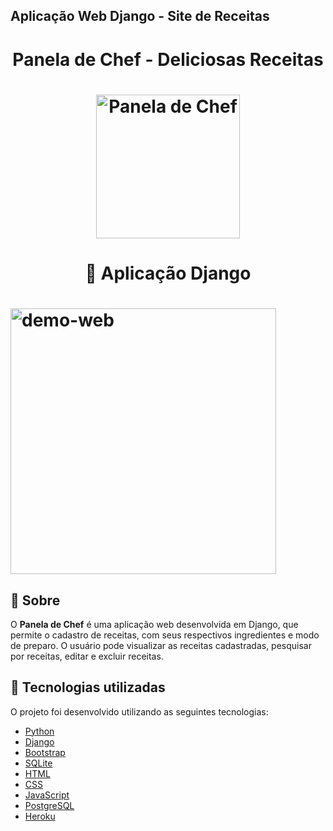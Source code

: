 ## Aplicação Web Django - Site de Receitas

<h1 align="center"> Panela de Chef - Deliciosas Receitas </h1>

<h1 align="center">
    <img alt="Panela de Chef" title="#Panela de Chef" src="https://i.imgur.com/pgjRKzM.png" width="230px"/>

<h1 align="center"> 
    🚀 Aplicação Django
</h1>

<h1>
    <img src="public/receitas.gif" alt="demo-web" height="425">
</h1>

## 📝 Sobre

O **Panela de Chef** é uma aplicação web desenvolvida em Django, que permite o cadastro de receitas, com seus respectivos ingredientes e modo de preparo. O usuário pode visualizar as receitas cadastradas, pesquisar por receitas, editar e excluir receitas.

## 🚀 Tecnologias utilizadas

O projeto foi desenvolvido utilizando as seguintes tecnologias:

- [Python](https://www.python.org/)
- [Django](https://www.djangoproject.com/)
- [Bootstrap](https://getbootstrap.com/)
- [SQLite](https://www.sqlite.org/index.html)
- [HTML](https://developer.mozilla.org/pt-BR/docs/Web/HTML)
- [CSS](https://developer.mozilla.org/pt-BR/docs/Web/CSS)
- [JavaScript](https://developer.mozilla.org/pt-BR/docs/Web/JavaScript)
- [PostgreSQL](https://www.postgresql.org/)
- [Heroku](https://www.heroku.com/)

